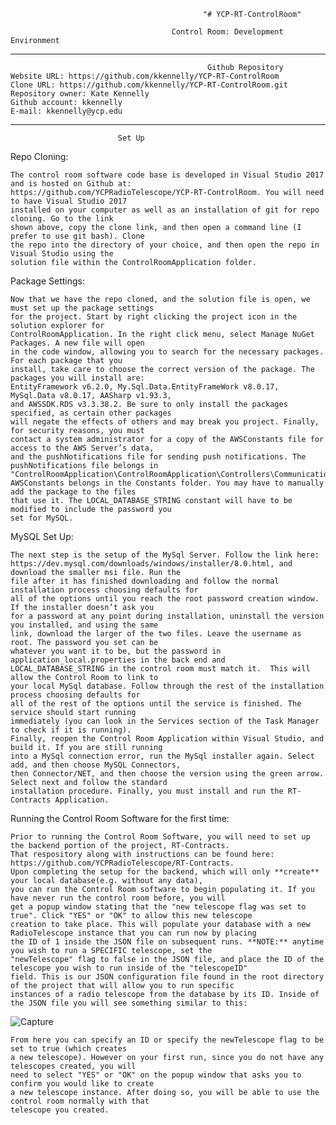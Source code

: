                                                "# YCP-RT-ControlRoom" 

                                        Control Room: Development Environment
                                        
________________________________________________________________________________________________________________________________________
                                                Github Repository
    Website URL: https://github.com/kkennelly/YCP-RT-ControlRoom
    Clone URL: https://github.com/kkennelly/YCP-RT-ControlRoom.git 
    Repository owner: Kate Kennelly  
    Github account: kkennelly 
    E-mail: kkennelly@ycp.edu
________________________________________________________________________________________________________________________________________
							Set Up
Repo Cloning:

	The control room software code base is developed in Visual Studio 2017 and is hosted on Github at:
	https://github.com/YCPRadioTelescope/YCP-RT-ControlRoom. You will need to have Visual Studio 2017
	installed on your computer as well as an installation of git for repo cloning. Go to the link
	shown above, copy the clone link, and then open a command line (I prefer to use git bash). Clone
	the repo into the directory of your choice, and then open the repo in Visual Studio using the
	solution file within the ControlRoomApplication folder.

Package Settings:

	Now that we have the repo cloned, and the solution file is open, we must set up the package settings
	for the project. Start by right clicking the project icon in the solution explorer for
	ControlRoomApplication. In the right click menu, select Manage NuGet Packages. A new file will open
	in the code window, allowing you to search for the necessary packages. For each package that you
	install, take care to choose the correct version of the package. The packages you will install are:
	EntityFramework v6.2.0, My.Sql.Data.EntityFrameWork v8.0.17, MySql.Data v8.0.17, AASharp v1.93.3,
	and AWSSDK.RDS v3.3.38.2. Be sure to only install the packages specified, as certain other packages
	will negate the effects of others and may break you project. Finally, for security reasons, you must
	contact a system administrator for a copy of the AWSConstants file for access to the AWS Server’s data,
	and the pushNotifications file for sending push notifications. The pushNotifications file belongs in
	"ControlRoomApplication\ControlRoomApplication\Controllers\Communications\pushNotification.cs".
	AWSConstants belongs in the Constants folder. You may have to manually add the package to the files
	that use it. The LOCAL_DATABASE_STRING constant will have to be modified to include the password you
	set for MySQL.


MySQL Set Up:

	The next step is the setup of the MySql Server. Follow the link here:
	https://dev.mysql.com/downloads/windows/installer/8.0.html, and download the smaller msi file. Run the 
	file after it has finished downloading and follow the normal installation process choosing defaults for
	all of the options until you reach the root password creation window. If the installer doesn’t ask you 
	for a password at any point during installation, uninstall the version you installed, and using the same 
	link, download the larger of the two files. Leave the username as root. The password you set can be 
	whatever you want it to be, but the password in application_local.properties in the back end and 
	LOCAL_DATABASE_STRING in the control room must match it.  This will allow the Control Room to link to 
	your local MySql database. Follow through the rest of the installation process choosing defaults for 
	all of the rest of the options until the service is finished. The service should start running 
	immediately (you can look in the Services section of the Task Manager to check if it is running). 
	Finally, reopen the Control Room Application within Visual Studio, and build it. If you are still running 
	into a MySql connection error, run the MySql installer again. Select add, and then choose MySQL Connectors, 
	then Connector/NET, and then choose the version using the green arrow. Select next and follow the standard 
	installation procedure. Finally, you must install and run the RT-Contracts Application.
	
Running the Control Room Software for the first time:

	Prior to running the Control Room Software, you will need to set up the backend portion of the project, RT-Contracts. 
	That respository along with instructions can be found here: https://github.com/YCPRadioTelescope/RT-Contracts.
	Upon completing the setup for the backend, which will only **create** your local database(e.g. without any data), 
	you can run the Control Room software to begin populating it. If you have never run the control room before, you will 
	get a popup window stating that the "new telescope flag was set to true". Click "YES" or "OK" to allow this new telescope 
	creation to take place. This will populate your database with a new RadioTelescope instance that you can run now by placing 
	the ID of 1 inside the JSON file on subsequent runs. **NOTE:** anytime you wish to run a SPECIFIC telescope, set the 
	"newTelescope" flag to false in the JSON file, and place the ID of the telescope you wish to run inside of the "telescopeID" 
	field. This is our JSON configuration file found in the root directory of the project that will allow you to run specific 
	instances of a radio telescope from the database by its ID. Inside of the JSON file you will see something similar to this:

![Capture](https://user-images.githubusercontent.com/57024625/135680784-51a3f150-82b0-40f2-8baf-4f7cbf57f422.PNG)

	From here you can specify an ID or specify the newTelescope flag to be set to true (which creates
	a new telescope). However on your first run, since you do not have any telescopes created, you will 
	need to select "YES" or "OK" on the popup window that asks you to confirm you would like to create 
	a new telescope instance. After doing so, you will be able to use the control room normally with that 
	telescope you created.




